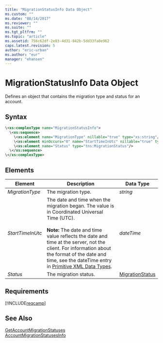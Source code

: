 ```yaml
---
title: "MigrationStatusInfo Data Object"
ms.custom: ""
ms.date: "08/14/2017"
ms.reviewer: ""
ms.suite: ""
ms.tgt_pltfrm: ""
ms.topic: "article"
ms.assetid: 756c62df-2e83-4d31-842b-5dd33fa0e962
caps.latest.revision: 5
author: "eric-urban"
ms.author: "eur"
manager: "ehansen"
---
```

# MigrationStatusInfo Data Object
Defines an object that contains the migration type and status for an account.

## Syntax

```xml
\<xs:complexType name="MigrationStatusInfo">
  \<xs:sequence>
    \<xs:element name="MigrationType" nillable="true" type="xs:string"/>
    \<xs:element minOccurs="0" name="StartTimeInUtc" nillable="true" type="xs:dateTime"/>
    \<xs:element name="Status" type="tns:MigrationStatus"/>
  \</xs:sequence>
\</xs:complexType>
```

## <a name="Elements"></a>Elements

|Element|Description|Data Type|
|-----------|---------------|-------------|
|*MigrationType*|The migration type.|*string*|
|*StartTimeInUtc*|The date and time when the migration began. The value is in Coordinated Universal Time (UTC).<br/><br/>**Note:** The date and time value reflects the date and time at the server, not the client. For information about the format of the date and time, see the dateTime entry in [Primitive XML Data Types](https://msdn.microsoft.com/library/ms256220.aspx).|*dateTime*|
|*Status*|The migration status.|[MigrationStatus](../campaign-api/migrationstatus-value-set.md)|

## Requirements
[!INCLUDE[reqcamp](../campaign-api/includes/reqcamp.md)]
## See Also
[GetAccountMigrationStatuses](../campaign-api/getaccountmigrationstatuses-service-operation.md)  
[AccountMigrationStatusesInfo](../campaign-api/accountmigrationstatusesinfo-data-object.md)  